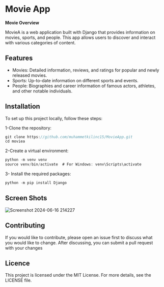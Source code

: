 # Movie App

**Movie Overview**

MovieA is a web application built with Django that provides information on movies, sports, and people. This app allows users to discover and interact with various categories of content.










## Features 

* Movies: Detailed information, reviews, and ratings for popular and newly released movies.
* Sports: Up-to-date information on different sports and events.
* People: Biographies and career information of famous actors, athletes, and other notable individuals.


## Installation
To set up this project locally, follow these steps:

1-Clone the repository:

```javascript
git clone https://github.com/muhammetkilinc15/MovieApp.git
cd moviea
```

2-Create a virtual environment:
```javascript
python -m venv venv
source venv/bin/activate  # For Windows: venv\Scripts\activate

```
3- Install the required packages:
```javascript
python -m pip install Django

```
## Screen Shots
![Screenshot 2024-06-16 214227](https://github.com/muhammetkilinc15/MovieApp/assets/108901980/a596b374-f6f1-47e0-84f6-0ffcf1a82765)



## Contributing

If you would like to contribute, please open an issue first to discuss what you would like to change. After discussing, you can submit a pull request with your changes

  
## Licence

This project is licensed under the MIT License. For more details, see the LICENSE file.
